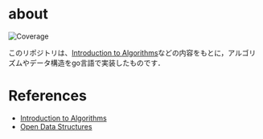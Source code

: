 # about
![Coverage](https://img.shields.io/badge/Coverage-92.5%25-brightgreen)

このリポジトリは、[Introduction to Algorithms](https://mitpress.mit.edu/9780262046305/introduction-to-algorithms/)などの内容をもとに，アルゴリズムやデータ構造をgo言語で実装したものです．

# References
- [Introduction to Algorithms](https://mitpress.mit.edu/9780262046305/introduction-to-algorithms/)
- [Open Data Structures](https://opendatastructures.org/)
